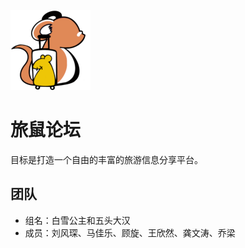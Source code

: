 

![](resources/logo/128x128.png)

# 旅鼠论坛

目标是打造一个自由的丰富的旅游信息分享平台。

## 团队

- 组名：白雪公主和五头大汉
- 成员：刘风琛、马佳乐、顾旋、王欣然、龚文涛、乔梁
